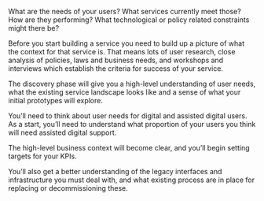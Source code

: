 What are the needs of your users? What services currently meet those? How are they performing? What technological or policy related constraints might there be?
 
Before you start building a service you need to build up a picture of what the context for that service is. That means lots of user research, close analysis of policies, laws and business needs, and workshops and interviews which establish the criteria for success of your service.
 
The discovery phase will give you a high-level understanding of user needs, what the existing service landscape looks like and a sense of what your initial prototypes will explore.
 
You’ll need to think about user needs for digital and assisted digital users. As a start, you’ll need to understand what proportion of your users you think will need assisted digital support.
 
The high-level business context will become clear, and you’ll begin setting targets for your KPIs.
 
You’ll also get a better understanding of the legacy interfaces and infrastructure you must deal with, and what existing process are in place for replacing or decommissioning these. 
